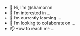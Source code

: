 - 👋 Hi, I’m @shamonnn
- 👀 I’m interested in ...
- 🌱 I’m currently learning ...
- 💞️ I’m looking to collaborate on ...
- 📫 How to reach me ...

<!---
shamonnn/shamonnn is a ✨ special ✨ repository because its `README.md` (this file) appears on your GitHub profile.
You can click the Preview link to take a look at your changes.
--->
